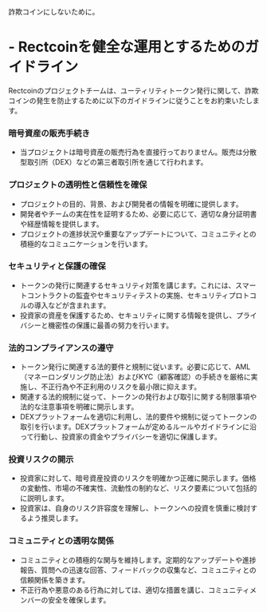 詐欺コインにしないために。
# - Rectcoinを健全な運用とするためのガイドライン

Rectcoinのプロジェクトチームは、ユーティリティトークン発行に関して、詐欺コインの発生を防止するために以下のガイドラインに従うことをお約束いたします。

### 暗号資産の販売手続き
- 当プロジェクトは暗号資産の販売行為を直接行っておりません。販売は分散型取引所（DEX）などの第三者取引所を通じて行われます。

### プロジェクトの透明性と信頼性を確保
- プロジェクトの目的、背景、および開発者の情報を明確に提供します。
- 開発者やチームの実在性を証明するため、必要に応じて、適切な身分証明書や経歴情報を提供します。
- プロジェクトの進捗状況や重要なアップデートについて、コミュニティとの積極的なコミュニケーションを行います。

### セキュリティと保護の確保
- トークンの発行に関連するセキュリティ対策を講じます。これには、スマートコントラクトの監査やセキュリティテストの実施、セキュリティプロトコルの導入などが含まれます。
- 投資家の資産を保護するため、セキュリティに関する情報を提供し、プライバシーと機密性の保護に最善の努力を行います。

### 法的コンプライアンスの遵守
- トークン発行に関連する法的要件と規制に従います。必要に応じて、AML（マネーロンダリング防止法）およびKYC（顧客確認）の手続きを厳格に実施し、不正行為や不正利用のリスクを最小限に抑えます。
- 関連する法的規制に従って、トークンの発行および取引に関する制限事項や法的な注意事項を明確に開示します。
- DEXプラットフォームを適切に利用し、法的要件や規制に従ってトークンの取引を行います。DEXプラットフォームが定めるルールやガイドラインに沿って行動し、投資家の資金やプライバシーを適切に保護します。

### 投資リスクの開示
- 投資家に対して、暗号資産投資のリスクを明確かつ正確に開示します。価格の変動性、市場の不確実性、流動性の制約など、リスク要素について包括的に説明します。
- 投資家は、自身のリスク許容度を理解し、トークンへの投資を慎重に検討するよう推奨します。

### コミュニティとの透明な関係
- コミュニティとの積極的な関与を維持します。定期的なアップデートや進捗報告、質問への迅速な回答、フィードバックの収集など、コミュニティとの信頼関係を築きます。
- 不正行為や悪意のある行為に対しては、適切な措置を講じ、コミュニティメンバーの安全を確保します。
